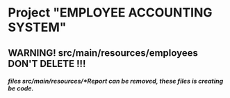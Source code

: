 # Project "EMPLOYEE ACCOUNTING SYSTEM"

## WARNING!  src/main/resources/employees  DON'T DELETE !!!
##### files  src/main/resources/*Report  can be removed, these files is creating be code.
